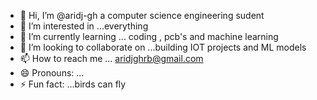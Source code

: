 - 👋 Hi, I’m @aridj-gh a computer science engineering sudent
- 👀 I’m interested in ...everything
- 🌱 I’m currently learning ... coding , pcb's and machine learning 
- 💞️ I’m looking to collaborate on ...building IOT projects and ML models
- 📫 How to reach me ... aridjghrb@gmail.com
- 😄 Pronouns: ...
- ⚡ Fun fact: ...birds can fly

<!---
aridj-gh/aridj-gh is a ✨ special ✨ repository because its `README.md` (this file) appears on your GitHub profile.
You can click the Preview link to take a look at your changes.
--->
